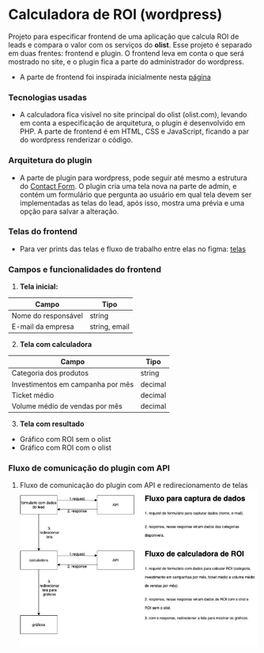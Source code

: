 # Calculadora de ROI (wordpress)
Projeto para especificar frontend de uma aplicação que calcula ROI de leads e compara o valor com os serviços do **olist**. Esse projeto é separado em duas frentes: frontend e plugin. O frontend leva em conta o que será mostrado no site, e o plugin fica a parte do administrador do wordpress.

* A parte de frontend foi inspirada inicialmente nesta [página](https://olist.com/solucoes/como-comecar-a-vender/)

### Tecnologias usadas
* A calculadora fica visível no site principal do olist (olist.com), levando em conta a especificação de arquitetura, o plugin é desenvolvido em PHP. A parte de frontend é em HTML, CSS e JavaScript, ficando a par do wordpress renderizar o código.

### Arquitetura do plugin
* A parte de plugin para wordpress, pode seguir até mesmo a estrutura do [Contact Form](https://wordpress.org/plugins/contact-form-7/). O plugin cria uma tela nova na parte de admin, e contém um formulário que pergunta ao usuário em qual tela devem ser implementadas as telas do lead, após isso, mostra uma prévia e uma opção para salvar a alteração.

### Telas do frontend

* Para ver prints das telas e fluxo de trabalho entre elas no figma:
[telas](https://www.figma.com/proto/yMvQvtLgKBqELgwjMttYGH/calculadora-roi-frontend?node-id=33%3A2&scaling=min-zoom)

### Campos e funcionalidades do frontend
1. **Tela inicial:**

Campo | Tipo
--- | ---
Nome do responsável | string
E-mail da empresa | string, email

2. **Tela com calculadora**

Campo | Tipo
--- | ---
Categoria dos produtos | string
Investimentos em campanha por mês | decimal
Ticket médio | decimal
Volume médio de vendas por mês | decimal

3. **Tela com resultado**
* Gráfico com ROI sem o olist
* Gráfico com ROI com o olist

### Fluxo de comunicação do plugin com API
1. Fluxo de comunicação do plugin com API e redirecionamento de telas
![](images/calculadora-roi-frontend.jpg)
